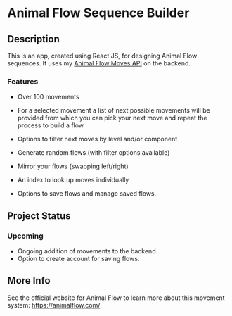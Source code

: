 # Animal Flow Sequence Builder

## Description
This is an app, created using React JS, for designing Animal Flow sequences. It uses my [Animal Flow Moves API](https://github.com/steve-dave8/Animal-Flow-Moves-API) on the backend. 

### Features
* Over 100 movements

* For a selected movement a list of next possible movements will be provided from which you can pick your next move and repeat the process to build a flow

* Options to filter next moves by level and/or component

* Generate random flows (with filter options available)

* Mirror your flows (swapping left/right)

* An index to look up moves individually

* Options to save flows and manage saved flows.

## Project Status
### Upcoming
* Ongoing addition of movements to the backend.
* Option to create account for saving flows.

## More Info
See the official website for Animal Flow to learn more about this movement system: <https://animalflow.com/>

